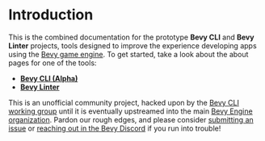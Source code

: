 # Introduction

This is the combined documentation for the prototype **Bevy CLI** and **Bevy Linter** projects, tools designed to improve the experience developing apps using the [Bevy game engine]. To get started, take a look about the about pages for one of the tools:

- [**Bevy CLI (Alpha)**](cli/index.md)
- [**Bevy Linter**](linter/index.md)

[Bevy game engine]: https://bevyengine.org

<div class="warning">

This is an unofficial community project, hacked upon by the [Bevy CLI working group] until it is eventually upstreamed into the main [Bevy Engine organization]. Pardon our rough edges, and please consider [submitting an issue] or [reaching out in the Bevy Discord] if you run into trouble!

[Bevy CLI working group]: https://discord.com/channels/691052431525675048/1278871953721262090
[Bevy Engine organization]: https://github.com/bevyengine
[submitting an issue]: https://github.com/TheBevyFlock/bevy_cli/issues
[reaching out in the Bevy Discord]: https://discord.gg/bevy

</div>
